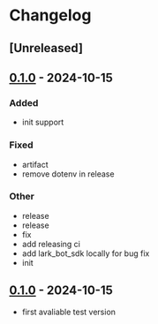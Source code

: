 # Changelog

## [Unreleased]

## [0.1.0](https://github.com/OXeu/LarkGithub/releases/tag/v0.1.0) - 2024-10-15

### Added

- init support

### Fixed

- artifact
- remove dotenv in release

### Other

- release
- release
- fix
- add releasing ci
- add lark_bot_sdk locally for bug fix
- init

## [0.1.0](https://github.com/OXeu/LarkGithub/releases/tag/v0.1.0) - 2024-10-15

- first avaliable test version